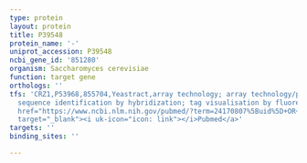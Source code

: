 ```yaml
---
type: protein
layout: protein
title: P39548
protein_name: '-'
uniprot_accession: P39548
ncbi_gene_id: '851280'
organism: Saccharomyces cerevisiae
function: target gene
orthologs: ''
tfs: 'CRZ1,P53968,855704,Yeastract,array technology; array technology/partial DNA
  sequence identification by hybridization; tag visualisation by fluorescence,&ensp;<a
  href="https://www.ncbi.nlm.nih.gov/pubmed/?term=24170807%5Buid%5D+OR+12058033%5Buid%5D+OR+18818649%5Buid%5D+OR+16880382%5Buid%5D"
  target="_blank"><i uk-icon="icon: link"></i>Pubmed</a>'
targets: ''
binding_sites: ''

---
```

